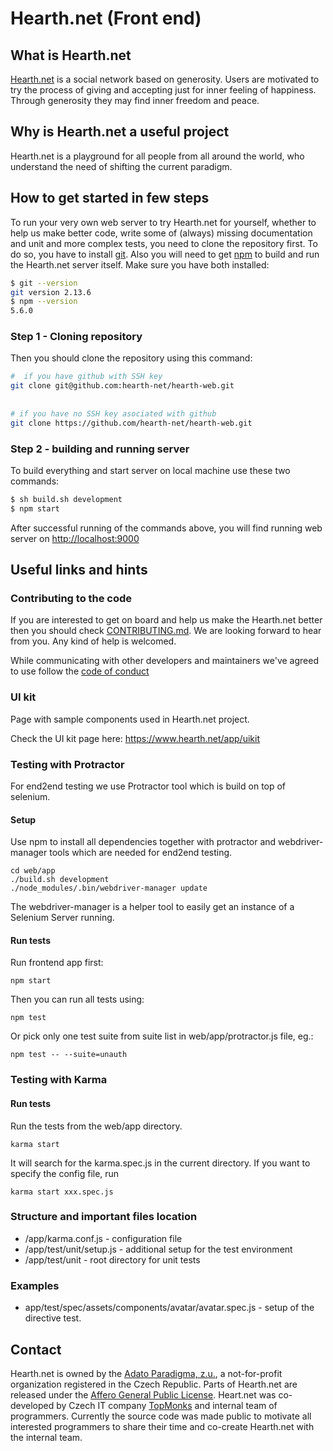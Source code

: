 # Hearth.net (Front end)

## What is Hearth.net
[Hearth.net](https://hearth.net) is a social network based on generosity. Users 
are motivated to try the process of giving and accepting just for inner feeling
of happiness. Through generosity they may find inner freedom and peace.

## Why is Hearth.net a useful project 
Hearth.net is a playground for all people from all around the world, who 
understand the need of shifting the current paradigm.


## How to get started in few steps
To run your very own web server to try Hearth.net for yourself, whether to help 
us make better code, write some of (always) missing documentation and unit and 
more complex tests, you need to clone the repository first. 
To do so, you have to install 
[git](https://git-scm.com/book/en/v2/Getting-Started-Installing-Git). Also you
will need to get 
[npm](http://blog.npmjs.org/post/85484771375/how-to-install-npm) to build and
run the Hearth.net server itself. Make sure you have both installed:

```bash
$ git --version
git version 2.13.6
$ npm --version
5.6.0
```

### Step 1 - Cloning repository
Then you should clone the repository using this command:

```bash
#  if you have github with SSH key
git clone git@github.com:hearth-net/hearth-web.git  
 
 
# if you have no SSH key asociated with github
git clone https://github.com/hearth-net/hearth-web.git
``` 

### Step 2 - building and running server
To build everything and start server on local machine use these two commands:
```bash
$ sh build.sh development
$ npm start
```

After successful running of the commands above, you will find running web 
server on [http://localhost:9000](http://localhost:9000)


## Useful links and hints

### Contributing to the code
If you are interested to get on board and help us make the Hearth.net better 
then you should check [CONTRIBUTING.md](CONTRIBUTING.md). We are looking 
forward to hear from you. Any kind of help is welcomed. 

While communicating with other developers and maintainers we've agreed to use follow the
[code of conduct](CODE-OF-CONDUCT.md)

### UI kit
Page with sample components used in Hearth.net project.

Check the UI kit page here: https://www.hearth.net/app/uikit


### Testing with Protractor
For end2end testing we use Protractor tool which is build on top of selenium. 

#### Setup

Use npm to install all dependencies together with protractor and webdriver-manager tools which are needed for end2end testing.
```
cd web/app
./build.sh development
./node_modules/.bin/webdriver-manager update
```

The webdriver-manager is a helper tool to easily get an instance of a Selenium Server running.

#### Run tests

Run frontend app first:
```
npm start
```

Then you can run all tests using:
```
npm test
```

Or pick only one test suite from suite list in web/app/protractor.js file, eg.:
```
npm test -- --suite=unauth
```

### Testing with Karma

#### Run tests
Run the tests from the web/app directory.
```
karma start
```
It will search for the karma.spec.js in the current directory.
If you want to specify the config file, run 
```
karma start xxx.spec.js
```


### Structure and important files location
* /app/karma.conf.js - configuration file
* /app/test/unit/setup.js - additional setup for the test environment
* /app/test/unit - root directory for unit tests

### Examples
* app/test/spec/assets/components/avatar/avatar.spec.js -  setup of the 
directive test. 

## Contact

Hearth.net is owned by the 
[Adato Paradigma, z.u.](http://www.adato.cz), a not-for-profit 
organization registered in the Czech Republic. Parts of Hearth.net are 
released under the 
[Affero General Public License](http://www.gnu.org/licenses/agpl-3.0.html).
Heart.net was co-developed by Czech IT company 
[TopMonks](http://www.topmonks.cz) and internal team of programmers. 
Currently the source code was made public to motivate all interested 
programmers to share their time and co-create Hearth.net with the 
internal team. 
